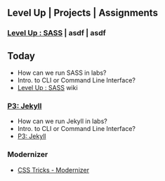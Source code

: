 Level Up | Projects | Assignments
---------------------------------
### [Level Up : SASS](https://github.com/vcd/468/wiki/Level-Up-:-SASS) | asdf | asdf


## Today



* How can we run SASS in labs? 
* Intro. to CLI or Command Line Interface? 
* [Level Up : SASS](https://github.com/vcd/468/wiki/Level-Up-:-SASS) wiki

### [P3: Jekyll](https://github.com/vcd/468/wiki/P3%3A-Jeykll/)

* How can we run Jekyll in labs? 
* Intro. to CLI or Command Line Interface?
* [P3: Jekyll](https://github.com/vcd/468/wiki/P3%3A-Jeykll/)

### Modernizer

* [CSS Tricks - Modernizer](http://css-tricks.com/video-screencasts/126-using-modernizr/)
